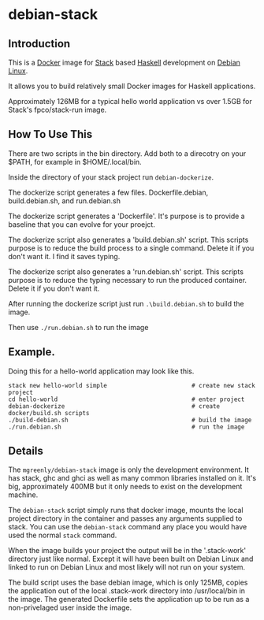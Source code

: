 # debian-stack

## Introduction

This is a [Docker](https://www.docker.com/) image for [Stack](http://docs.haskellstack.org/en/stable/README.html) based [Haskell](https://www.haskell.org/) development on [Debian Linux](https://www.debian.org/).

It allows you to build relatively small Docker images for Haskell applications.

Approximately 126MB for a typical hello world application vs over 1.5GB for Stack's fpco/stack-run image.

## How To Use This

There are two scripts in the bin directory.  Add both to a direcotry on your $PATH, for example in $HOME/.local/bin.

Inside the directory of your stack project run `debian-dockerize`.

The dockerize script generates a few files.  Dockerfile.debian, build.debian.sh, and run.debian.sh

The dockerize script generates a 'Dockerfile'. It's purpose is to provide a baseline that you can evolve for your proejct.

The dockerize script also generates a 'build.debian.sh' script.  This scripts purpose is to reduce the build process to a single command. Delete it if you don't want it. I find it saves typing.

The dockerize script also generates a 'run.debian.sh' script.  This scripts purpose is to reduce the typing necessary to run the produced container.  Delete it if you don't want it.

After running the dockerize script just run `.\build.debian.sh` to build the image.

Then use `./run.debian.sh` to run the image

## Example.

Doing this for a hello-world application may look like this.

```
stack new hello-world simple                        # create new stack project
cd hello-world                                      # enter project
debian-dockerize                                    # create docker/build.sh scripts
./build-debian.sh                                   # build the image 
./run.debian.sh                                     # run the image
```


## Details

The `mgreenly/debian-stack` image is only the development environment.  It has stack, ghc and ghci as well as many common libraries installed on it.  It's big, approximately 400MB but it only needs to exist on the development machine.

The `debian-stack` script simply runs that docker image, mounts the local project directory in the container and passes any arguments supplied to stack.  You can use the `debian-stack` command any place you would have used the normal `stack` command.

When the image builds your project the output will be in the '.stack-work' directory just like normal.  Except it will have been built on Debian Linux and linked to run on Debian Linux and most likely will not run on your system.

The build script uses the base debian image, which is only 125MB, copies the application out of the local .stack-work directory into /usr/local/bin in the image.  The generated Dockerfile sets the application up to be run as a non-privelaged user inside the image.
